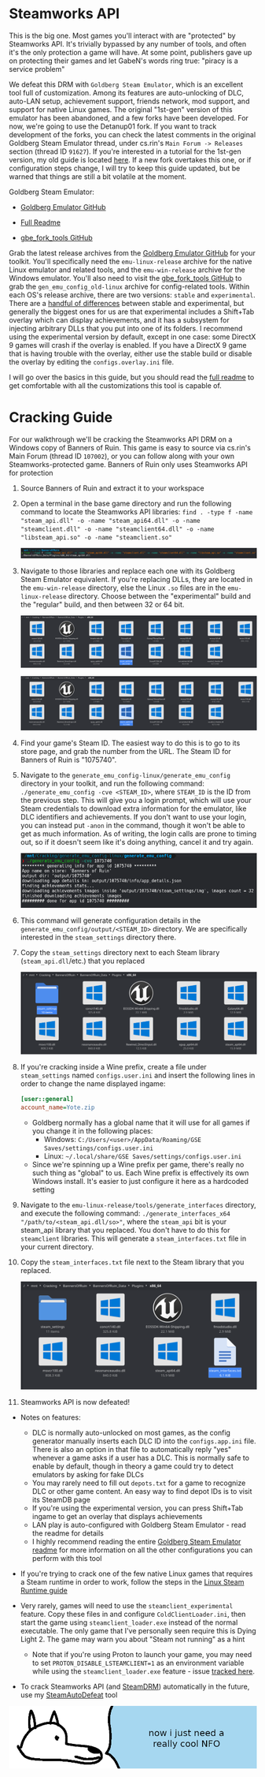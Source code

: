 # **Steamworks API**

This is the big one. Most games you'll interact with are "protected" by Steamworks API. It's trivially bypassed by any number of tools, and often it's the only protection a game will have. At some point, publishers gave up on protecting their games and let GabeN's words ring true: "piracy is a service problem"

We defeat this DRM with `Goldberg Steam Emulator`, which is an excellent tool full of customization. Among its features are auto-unlocking of DLC, auto-LAN setup, achievement support, friends network, mod support, and support for native Linux games. The original "1st-gen" version of this emulator has been abandoned, and a few forks have been developed. For now, we're going to use the Detanup01 fork. If you want to track development of the forks, you can check the latest comments in the original Goldberg Steam Emulator thread, under cs.rin's `Main Forum -> Releases` section (thread ID `91627`). If you're interested in a tutorial for the 1st-gen version, my old guide is located [here](defeating_steamworks_1stgen.md). If a new fork overtakes this one, or if configuration steps change, I will try to keep this guide updated, but be warned that things are still a bit volatile at the moment.

Goldberg Steam Emulator:

  - [Goldberg Emulator GitHub](https://github.com/Detanup01/gbe_fork)

  - [Full Readme](https://github.com/Detanup01/gbe_fork/blob/dev/post_build/README.release.md)

  - [gbe_fork_tools GitHub](https://github.com/Detanup01/gbe_fork_tools)

Grab the latest release archives from the [Goldberg Emulator GitHub](https://github.com/Detanup01/gbe_fork/releases/latest) for your toolkit. You'll specifically need the `emu-linux-release` archive for the native Linux emulator and related tools, and the `emu-win-release` archive for the Windows emulator. You'll also need to visit the [gbe_fork_tools GitHub](https://github.com/Detanup01/gbe_fork_tools/releases/latest) to grab the `gen_emu_config_old-linux` archive for config-related tools. Within each OS's release archive, there are two versions: `stable` and `experimental`. There are a [handful of differences](https://github.com/Detanup01/gbe_fork/blob/dev/post_build/README.experimental.md) between stable and experimental, but generally the biggest ones for us are that experimental includes a Shift+Tab overlay which can display achievements, and it has a subsystem for injecting arbitrary DLLs that you put into one of its folders. I recommend using the experimental version by default, except in one case: some DirectX 9 games will crash if the overlay is enabled. If you have a DirectX 9 game that is having trouble with the overlay, either use the stable build or disable the overlay by editing the `configs.overlay.ini` file.

I will go over the basics in this guide, but you should read the [full readme](https://github.com/Detanup01/gbe_fork/blob/dev/post_build/README.release.md) to get comfortable with all the customizations this tool is capable of.

# Cracking Guide

For our walkthrough we'll be cracking the Steamworks API DRM on a Windows copy of Banners of Ruin. This game is easy to source via cs.rin's Main Forum (thread ID `107002`), or you can follow along with your own Steamworks-protected game. Banners of Ruin only uses Steamworks API for protection

1. Source Banners of Ruin and extract it to your workspace

2. Open a terminal in the base game directory and run the following command to locate the Steamworks API libraries: `find . -type f -name "steam_api.dll" -o -name "steam_api64.dll" -o -name "steamclient.dll" -o -name "steamclient64.dll" -o -name "libsteam_api.so" -o -name "steamclient.so"`

    ![BOR Search](images/BOR-Search.png "Steam library search results")

3. Navigate to those libraries and replace each one with its Goldberg Steam Emulator equivalent. If you're replacing DLLs, they are located in the `emu-win-release` directory, else the Linux `.so` files are in the `emu-linux-release` directory. Choose between the "experimental" build and the "regular" build, and then between 32 or 64 bit.

    ![BOR Old DLLs](images/BOR-OldDLLs.png "Steam old DLLS")

    ![BOR New DLLs](images/BOR-NewDLLs.png "Steam new DLLS")

4. Find your game's Steam ID. The easiest way to do this is to go to its store page, and grab the number from the URL. The Steam ID for Banners of Ruin is "1075740".

5. Navigate to the `generate_emu_config-linux/generate_emu_config` directory in your toolkit, and run the following command: `./generate_emu_config -cve <STEAM_ID>`, where `STEAM_ID` is the ID from the previous step. This will give you a login prompt, which will use your Steam credentials to download extra information for the emulator, like DLC identifiers and achievements. If you don't want to use your login, you can instead put `-anon` in the command, though it won't be able to get as much information. As of writing, the login calls are prone to timing out, so if it doesn't seem like it's doing anything, cancel it and try again.

    ![BOR Config Generation](images/BOR-Config-Gen.png "BOR config generation")

6. This command will generate configuration details in the `generate_emu_config/output/<STEAM_ID>` directory. We are specifically interested in the `steam_settings` directory there.

7. Copy the `steam_settings` directory next to each Steam library (`steam_api.dll`/etc.) that you replaced

    ![BOR Copying the Config Directory](images/BOR-Copy-Config.png "BOR copying the config directory")

8. If you're cracking inside a Wine prefix, create a file under `steam_settings` named `configs.user.ini` and insert the following lines in order to change the name displayed ingame:
    ```ini
    [user::general]
    account_name=Yote.zip
    ```
    - Goldberg normally has a global name that it will use for all games if you change it in the following places:
      - Windows: `C:/Users/<user>/AppData/Roaming/GSE Saves/settings/configs.user.ini`
      - Linux: `~/.local/share/GSE Saves/settings/configs.user.ini`
    - Since we're spinning up a Wine prefix per game, there's really no such thing as "global" to us. Each Wine prefix is effectively its own Windows install. It's easier to just configure it here as a hardcoded setting

9. Navigate to the `emu-linux-release/tools/generate_interfaces` directory, and execute the following command: `./generate_interfaces_x64 "/path/to/<steam_api.dll/so>"`, where the `steam_api` bit is your steam_api library that you replaced. You don't have to do this for `steamclient` libraries. This will generate a `steam_interfaces.txt` file in your current directory.

10. Copy the `steam_interfaces.txt` file next to the Steam library that you replaced.

    ![BOR Copying the Interfaces file](images/BOR-Copy-Interfaces.png "BOR Copying the interfaces file")

11. Steamworks API is now defeated!

- Notes on features:
    - DLC is normally auto-unlocked on most games, as the config generator manually inserts each DLC ID into the `configs.app.ini` file. There is also an option in that file to automatically reply "yes" whenever a game asks if a user has a DLC. This is normally safe to enable by default, though in theory a game could try to detect emulators by asking for fake DLCs
    - You may rarely need to fill out `depots.txt` for a game to recognize DLC or other game content. An easy way to find depot IDs is to visit its SteamDB page
    - If you're using the experimental version, you can press Shift+Tab ingame to get an overlay that displays achievements
    - LAN play is auto-configured with Goldberg Steam Emulator - read the readme for details
    - I highly recommend reading the entire [Goldberg Steam Emulator readme](https://github.com/Detanup01/gbe_fork/blob/dev/post_build/README.release.md) for more information on all the other configurations you can perform with this tool

- If you're trying to crack one of the few native Linux games that requires a Steam runtime in order to work, follow the steps in the [Linux Steam Runtime guide](../../Tools/Linux-Steam-Runtime/configuring_linux_steam_runtime.md)

- Very rarely, games will need to use the `steamclient_experimental` feature. Copy these files in and configure `ColdClientLoader.ini`, then start the game using `steamclient_loader.exe` instead of the normal executable. The only game that I've personally seen require this is Dying Light 2. The game may warn you about "Steam not running" as a hint
  - Note that if you're using Proton to launch your game, you may need to set `PROTON_DISABLE_LSTEAMCLIENT=1` as an environment variable while using the `steamclient_loader.exe` feature - issue [tracked here](https://github.com/Detanup01/gbe_fork/issues/209).

- To crack Steamworks API (and [SteamDRM](../SteamDRM-Windows/defeating_steamdrm_windows.md)) automatically in the future, use my [SteamAutoDefeat](../../Tools/SteamAutoDefeat/steamautodefeat.md) tool

![wise yote has stars in his eyes](images/coolNFO.png "wise yote has stars in his eyes")
